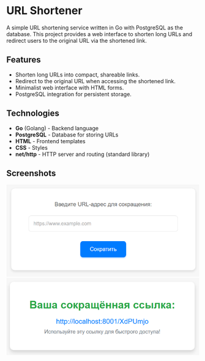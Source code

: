 # URL Shortener

A simple URL shortening service written in Go with PostgreSQL as the database. This project provides a web interface to shorten long URLs and redirect users to the original URL via the shortened link.

## Features

- Shorten long URLs into compact, shareable links.
- Redirect to the original URL when accessing the shortened link.
- Minimalist web interface with HTML forms.
- PostgreSQL integration for persistent storage.

## Technologies

- **Go** (Golang) - Backend language
- **PostgreSQL** - Database for storing URLs
- **HTML** - Frontend templates
- **CSS** - Styles
- **net/http** - HTTP server and routing (standard library)

## Screenshots

<img src="img.png" alt="Start page" />

<img src="img_1.png" alt="Final page" />

